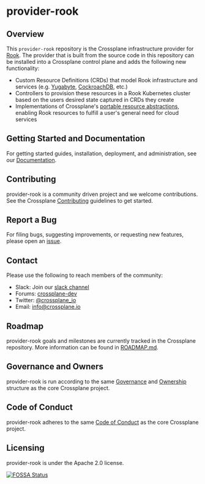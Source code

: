 # provider-rook

## Overview

This `provider-rook` repository is the Crossplane infrastructure provider for
[Rook](https://rook.io/). The provider that is built from the source code in
this repository can be installed into a Crossplane control plane and adds the
following new functionality:

* Custom Resource Definitions (CRDs) that model Rook infrastructure and services
  (e.g. [Yugabyte](https://github.com/yugabyte/yugabyte-db),
  [CockroachDB](https://github.com/cockroachdb/cockroach), etc.)
* Controllers to provision these resources in a Rook Kubernetes cluster based on
  the users desired state captured in CRDs they create
* Implementations of Crossplane's [portable resource
  abstractions](https://crossplane.io/docs/master/running-resources.html),
  enabling Rook resources to fulfill a user's general need for cloud services

## Getting Started and Documentation

For getting started guides, installation, deployment, and administration, see
our [Documentation](https://crossplane.io/docs/latest).

## Contributing

provider-rook is a community driven project and we welcome contributions. See
the Crossplane
[Contributing](https://github.com/crossplane/crossplane/blob/master/CONTRIBUTING.md)
guidelines to get started.

## Report a Bug

For filing bugs, suggesting improvements, or requesting new features, please
open an [issue](https://github.com/crossplane/provider-rook/issues).

## Contact

Please use the following to reach members of the community:

- Slack: Join our [slack channel](https://slack.crossplane.io)
- Forums:
  [crossplane-dev](https://groups.google.com/forum/#!forum/crossplane-dev)
- Twitter: [@crossplane_io](https://twitter.com/crossplane_io)
- Email: [info@crossplane.io](mailto:info@crossplane.io)

## Roadmap

provider-rook goals and milestones are currently tracked in the Crossplane
repository. More information can be found in
[ROADMAP.md](https://github.com/crossplane/crossplane/blob/master/ROADMAP.md).

## Governance and Owners

provider-rook is run according to the same
[Governance](https://github.com/crossplane/crossplane/blob/master/GOVERNANCE.md)
and [Ownership](https://github.com/crossplane/crossplane/blob/master/OWNERS.md)
structure as the core Crossplane project.

## Code of Conduct

provider-rook adheres to the same [Code of
Conduct](https://github.com/crossplane/crossplane/blob/master/CODE_OF_CONDUCT.md)
as the core Crossplane project.

## Licensing

provider-rook is under the Apache 2.0 license.

[![FOSSA Status](https://app.fossa.io/api/projects/git%2Bgithub.com%2Fcrossplane%2Fprovider-rook.svg?type=large)](https://app.fossa.io/projects/git%2Bgithub.com%2Fcrossplane%2Fprovider-rook?ref=badge_large)
